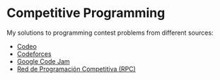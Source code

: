 # Competitive Programming

My solutions to programming contest problems from different sources:
* [Codeo](https://codeo.app/)
* [Codeforces](https://codeforces.com/)
* [Google Code Jam](https://codingcompetitions.withgoogle.com/codejam/archive/)
* [Red de Programación Competitiva (RPC)](https://redprogramacioncompetitiva.com/)